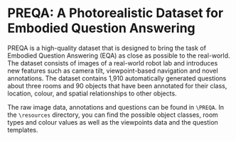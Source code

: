 # PREQA: A Photorealistic Dataset for Embodied Question Answering

PREQA is a high-quality dataset that is designed to bring the task of Embodied Question Answering (EQA) as close as possible to the real-world. The dataset consists of images of a real-world robot lab and introduces new features such as camera tilt, viewpoint-based navigation and novel annotations. The dataset contains 1,910 automatically generated questions about three rooms and 90 objects that have been annotated for their class, location, colour, and spatial relationships to other objects. 

The raw image data, annotations and questions can be found in `\PREQA`. In the `\resources` directory, you can find the possible object classes, room types and colour values as well as the viewpoints data and the question templates. 

